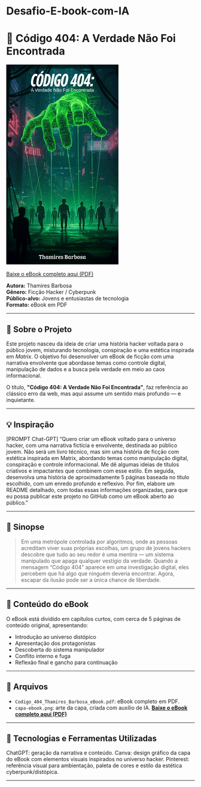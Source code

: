 # Desafio-E-book-com-IA

# 📕 Código 404: A Verdade Não Foi Encontrada


<img src="assets/capa-ebook.png" alt="Capa do eBook" width="300"/>

[Baixe o eBook completo aqui (PDF)](Codigo_404_Thamires_Barbosa_eBook.pdf)


**Autora:** Thamires Barbosa  
**Gênero:** Ficção Hacker / Cyberpunk  
**Público-alvo:** Jovens e entusiastas de tecnologia  
**Formato:** eBook em PDF

---

## 🧠 Sobre o Projeto

Este projeto nasceu da ideia de criar uma história hacker voltada para o público jovem, misturando tecnologia, conspiração e uma estética inspirada em *Matrix*. O objetivo foi desenvolver um eBook de ficção com uma narrativa envolvente que abordasse temas como controle digital, manipulação de dados e a busca pela verdade em meio ao caos informacional.

O título, **"Código 404: A Verdade Não Foi Encontrada"**, faz referência ao clássico erro da web, mas aqui assume um sentido mais profundo — e inquietante.

---

## 💡 Inspiração

[PROMPT Chat-GPT] “Quero criar um eBook voltado para o universo hacker, com uma narrativa fictícia e envolvente, destinada ao público jovem. Não será um livro técnico, mas sim uma história de ficção com estética inspirada em Matrix, abordando temas como manipulação digital, conspiração e controle informacional.
Me dê algumas ideias de títulos criativos e impactantes que combinem com esse estilo. Em seguida, desenvolva uma história de aproximadamente 5 páginas baseada no título escolhido, com um enredo profundo e reflexivo.  Por fim, elabore um README detalhado, com todas essas informações organizadas, para que eu possa publicar este projeto no GitHub como um eBook aberto ao público.”


---

## 📝 Sinopse

> Em uma metrópole controlada por algoritmos, onde as pessoas acreditam viver suas próprias escolhas, um grupo de jovens hackers descobre que tudo ao seu redor é uma mentira — um sistema manipulado que apaga qualquer vestígio da verdade. Quando a mensagem “Código 404” aparece em uma investigação digital, eles percebem que há algo que ninguém deveria encontrar. Agora, escapar da ilusão pode ser a única chance de liberdade.

---

## 📄 Conteúdo do eBook

O eBook está dividido em capítulos curtos, com cerca de 5 páginas de conteúdo original, apresentando:

- Introdução ao universo distópico
- Apresentação dos protagonistas
- Descoberta do sistema manipulador
- Conflito interno e fuga
- Reflexão final e gancho para continuação

---

## 📎 Arquivos

- `Codigo_404_Thamires_Barbosa_eBook.pdf`: eBook completo em PDF.
- `capa-ebook.png`: arte da capa, criada com auxílio de IA.
**[Baixe o eBook completo aqui (PDF)](Codigo_404_Thamires_Barbosa_eBook.pdf)**
---

## 🚀 Tecnologias e Ferramentas Utilizadas

ChatGPT: geração da narrativa e conteúdo.
Canva: design gráfico da capa do eBook com elementos visuais inspirados no universo hacker.
Pinterest: referência visual para ambientação, paleta de cores e estilo da estética cyberpunk/distópica.

---


